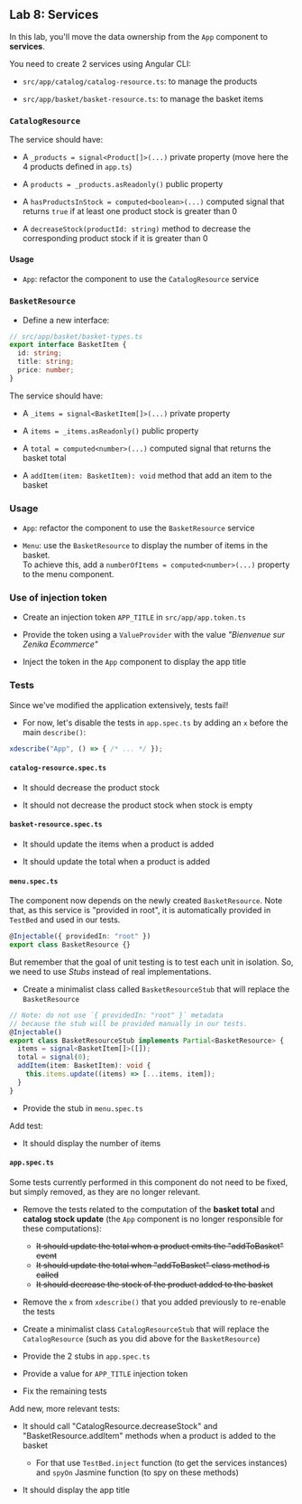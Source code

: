 ## Lab 8: Services

In this lab, you'll move the data ownership from the `App` component to **services**.

You need to create 2 services using Angular CLI:

- `src/app/catalog/catalog-resource.ts`: to manage the products

- `src/app/basket/basket-resource.ts`: to manage the basket items

### `CatalogResource`

The service should have:

- A `_products = signal<Product[]>(...)` private property (move here the 4 products defined in `app.ts`)

- A `products = _products.asReadonly()` public property

- A `hasProductsInStock = computed<boolean>(...)` computed signal that returns `true` if at least one product stock is greater than 0

- A `decreaseStock(productId: string)` method to decrease the corresponding product stock if it is greater than 0

#### Usage

- `App`: refactor the component to use the `CatalogResource` service

<div class="pb"></div>

### `BasketResource`

- Define a new interface:

```ts
// src/app/basket/basket-types.ts
export interface BasketItem {
  id: string;
  title: string;
  price: number;
}
```

The service should have:

- A `_items = signal<BasketItem[]>(...)` private property

- A `items = _items.asReadonly()` public property

- A `total = computed<number>(...)` computed signal that returns the basket total

- A `addItem(item: BasketItem): void` method that add an item to the basket

### Usage

- `App`: refactor the component to use the  `BasketResource` service

- `Menu`: use the `BasketResource` to display the number of items in the basket.<br />
  To achieve this, add a `numberOfItems = computed<number>(...)` property to the menu component.

### Use of injection token

- Create an injection token `APP_TITLE` in `src/app/app.token.ts`

- Provide the token using a `ValueProvider` with the value _"Bienvenue sur Zenika Ecommerce"_

- Inject the token in the `App` component to display the app title

<div class="pb"></div>

### Tests

Since we've modified the application extensively, tests fail!

- For now, let's disable the tests in `app.spec.ts` by adding an `x` before the main `describe()`:

```ts
xdescribe("App", () => { /* ... */ });
```

#### `catalog-resource.spec.ts`

- It should decrease the product stock

- It should not decrease the product stock when stock is empty

#### `basket-resource.spec.ts`

- It should update the items when a product is added

- It should update the total when a product is added

#### `menu.spec.ts`

The component now depends on the newly created `BasketResource`.
Note that, as this service is "provided in root", it is automatically provided in `TestBed` and used in our tests.

```ts
@Injectable({ providedIn: "root" })
export class BasketResource {}
```

But remember that the goal of unit testing is to test each unit in isolation.
So, we need to use _Stubs_ instead of real implementations.

- Create a minimalist class called `BasketResourceStub` that will replace the `BasketResource`

```ts
// Note: do not use `{ providedIn: "root" }` metadata
// because the stub will be provided manually in our tests.
@Injectable()
export class BasketResourceStub implements Partial<BasketResource> {
  items = signal<BasketItem[]>([]);
  total = signal(0);
  addItem(item: BasketItem): void {
    this.items.update((items) => [...items, item]);
  }
}
```

- Provide the stub in `menu.spec.ts`

<div class="pb"></div>

Add test:

- It should display the number of items

#### `app.spec.ts`

Some tests currently performed in this component do not need to be fixed, but simply removed, as they are no longer relevant.

- Remove the tests related to the computation of the **basket total** and **catalog stock update** (the `App` component is no longer responsible for these computations):

  - <del>It should update the total when a product emits the "addToBasket" event</del>
  - <del>It should update the total when "addToBasket" class method is called</del>
  - <del>It should decrease the stock of the product added to the basket</del>

- Remove the `x` from `xdescribe()` that you added previously to re-enable the tests

- Create a minimalist class `CatalogResourceStub` that will replace the `CatalogResource` (such as you did above for the `BasketResource`)

- Provide the 2 stubs in `app.spec.ts`

- Provide a value for `APP_TITLE` injection token

- Fix the remaining tests

Add new, more relevant tests:

- It should call "CatalogResource.decreaseStock" and "BasketResource.addItem" methods when a product is added to the basket

  - For that use `TestBed.inject` function (to get the services instances) and `spyOn` Jasmine function (to spy on these methods)

- It should display the app title

<div class="pb"></div>
